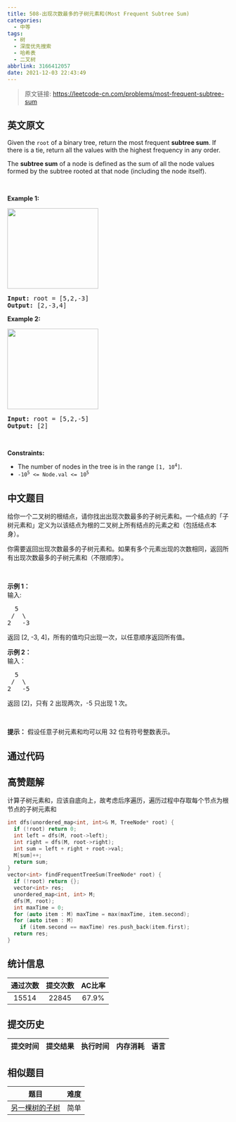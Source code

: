 ```yaml
---
title: 508-出现次数最多的子树元素和(Most Frequent Subtree Sum)
categories:
  - 中等
tags:
  - 树
  - 深度优先搜索
  - 哈希表
  - 二叉树
abbrlink: 3166412057
date: 2021-12-03 22:43:49
---
```


> 原文链接: https://leetcode-cn.com/problems/most-frequent-subtree-sum


## 英文原文
<div><p>Given the <code>root</code> of a binary tree, return the most frequent <strong>subtree sum</strong>. If there is a tie, return all the values with the highest frequency in any order.</p>

<p>The <strong>subtree sum</strong> of a node is defined as the sum of all the node values formed by the subtree rooted at that node (including the node itself).</p>

<p>&nbsp;</p>
<p><strong>Example 1:</strong></p>
<img alt="" src="https://assets.leetcode.com/uploads/2021/04/24/freq1-tree.jpg" style="width: 207px; height: 183px;" />
<pre>
<strong>Input:</strong> root = [5,2,-3]
<strong>Output:</strong> [2,-3,4]
</pre>

<p><strong>Example 2:</strong></p>
<img alt="" src="https://assets.leetcode.com/uploads/2021/04/24/freq2-tree.jpg" style="width: 207px; height: 183px;" />
<pre>
<strong>Input:</strong> root = [5,2,-5]
<strong>Output:</strong> [2]
</pre>

<p>&nbsp;</p>
<p><strong>Constraints:</strong></p>

<ul>
	<li>The number of nodes in the tree is in the range <code>[1, 10<sup>4</sup>]</code>.</li>
	<li><code>-10<sup>5</sup> &lt;= Node.val &lt;= 10<sup>5</sup></code></li>
</ul>
</div>

## 中文题目
<div><p>给你一个二叉树的根结点，请你找出出现次数最多的子树元素和。一个结点的「子树元素和」定义为以该结点为根的二叉树上所有结点的元素之和（包括结点本身）。</p>

<p>你需要返回出现次数最多的子树元素和。如果有多个元素出现的次数相同，返回所有出现次数最多的子树元素和（不限顺序）。</p>

<p>&nbsp;</p>

<p><strong>示例 1：</strong><br>
输入:</p>

<pre>  5
 /  \
2   -3
</pre>

<p>返回&nbsp;[2, -3, 4]，所有的值均只出现一次，以任意顺序返回所有值。</p>

<p><strong>示例&nbsp;2：</strong><br>
输入：</p>

<pre>  5
 /  \
2   -5
</pre>

<p>返回&nbsp;[2]，只有 2 出现两次，-5 只出现 1 次。</p>

<p>&nbsp;</p>

<p><strong>提示：</strong>&nbsp;假设任意子树元素和均可以用 32 位有符号整数表示。</p>
</div>

## 通过代码
<RecoDemo>
</RecoDemo>


## 高赞题解
计算子树元素和，应该自底向上，故考虑后序遍历，遍历过程中存取每个节点为根节点的子树元素和
```cpp
int dfs(unordered_map<int, int>& M, TreeNode* root) {
  if (!root) return 0;
  int left = dfs(M, root->left);
  int right = dfs(M, root->right);
  int sum = left + right + root->val;
  M[sum]++;
  return sum;
}
vector<int> findFrequentTreeSum(TreeNode* root) {
  if (!root) return {};
  vector<int> res;
  unordered_map<int, int> M;
  dfs(M, root);
  int maxTime = 0;
  for (auto item : M) maxTime = max(maxTime, item.second);
  for (auto item : M)
    if (item.second == maxTime) res.push_back(item.first);
  return res;
}
```


## 统计信息
| 通过次数 | 提交次数 | AC比率 |
| :------: | :------: | :------: |
|    15514    |    22845    |   67.9%   |

## 提交历史
| 提交时间 | 提交结果 | 执行时间 |  内存消耗  | 语言 |
| :------: | :------: | :------: | :--------: | :--------: |


## 相似题目
|                             题目                             | 难度 |
| :----------------------------------------------------------: | :---------: |
| [另一棵树的子树](https://leetcode-cn.com/problems/subtree-of-another-tree/) | 简单|
